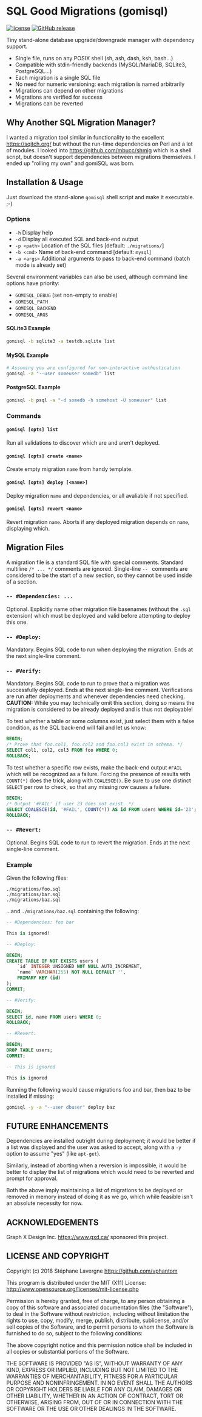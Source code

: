 # SQL Good Migrations (gomisql)

[![license](https://img.shields.io/github/license/vphantom/gomisql.svg?style=plastic)]() [![GitHub release](https://img.shields.io/github/release/vphantom/gomisql.svg?style=plastic)]()

Tiny stand-alone database upgrade/downgrade manager with dependency support.

- Single file, runs on any POSIX shell (sh, ash, dash, ksh, bash...)
- Compatible with stdin-friendly backends (MySQL/MariaDB, SQLite3, PostgreSQL...)
- Each migration is a single SQL file
- No need for numeric versioning: each migration is named arbitrarily
- Migrations can depend on other migrations
- Migrations are verified for success
- Migrations can be reverted


## Why Another SQL Migration Manager?

I wanted a migration tool similar in functionality to the excellent https://sqitch.org/ but without the run-time dependencies on Perl and a lot of modules.  I looked into https://github.com/mbucc/shmig which is a shell script, but doesn't support dependencies between migrations themselves.  I ended up "rolling my own" and gomiSQL was born.


## Installation & Usage

Just download the stand-alone `gomisql` shell script and make it executable. ;-)

### Options

- `-h` Display help
- `-d` Display all executed SQL and back-end output
- `-p <path>` Location of the SQL files [default: `./migrations/`]
- `-b <cmd>` Name of back-end command [default: `mysql`]
- `-a <args>` Additional arguments to pass to back-end command (batch mode is already set)

Several environment variables can also be used, although command line options have priority:

- `GOMISQL_DEBUG` (set non-empty to enable)
- `GOMISQL_PATH`
- `GOMISQL_BACKEND`
- `GOMISQL_ARGS`

#### SQLite3 Example

```sh
gomisql -b sqlite3 -a testdb.sqlite list
```

#### MySQL Example

```sh
# Assuming you are configured for non-interactive authentication
gomisql -a "--user someuser somedb" list
```

#### PostgreSQL Example

```sh
gomisql -b psql -a "-d somedb -h somehost -U someuser" list
```

### Commands

#### `gomisql [opts] list`

Run all validations to discover which are and aren't deployed.

#### `gomisql [opts] create <name>`

Create empty migration `name` from handy template.

#### `gomisql [opts] deploy [<name>]`

Deploy migration `name` and dependencies, or all avaliable if not specified.

#### `gomisql [opts] revert <name>`

Revert migration `name`.  Aborts if any deployed migration depends on `name`, displaying which.

## Migration Files

A migration file is a standard SQL file with special comments.  Standard multiline `/* ... */` comments are ignored.  Single-line `-- ` comments are considered to be the start of a new section, so they cannot be used inside of a section.

### `-- #Dependencies: ...`

Optional.  Explicitly name other migration file basenames (without the `.sql` extension) which must be deployed and valid before attempting to deploy this one.

### `-- #Deploy:`

Mandatory.  Begins SQL code to run when deploying the migration.  Ends at the next single-line comment.

### `-- #Verify:`

Mandatory.  Begins SQL code to run to prove that a migration was successfully deployed.  Ends at the next single-line comment.  Verifications are run after deployments and whenever dependencies need checking.  **CAUTION:** While you may technically omit this section, doing so means the migration is considered to be already deployed and is thus not deployable!

To test whether a table or some columns exist, just select them with a false condition, as the SQL back-end will fail and let us know:

```sql
BEGIN;
/* Prove that foo.col1, foo.col2 and foo.col3 exist in schema. */
SELECT col1, col2, col3 FROM foo WHERE 0;
ROLLBACK;
```

To test whether a specific row exists, make the back-end output `#FAIL` which will be recognized as a failure.  Forcing the presence of results with `COUNT(*)` does the trick, along with `COALESCE()`.  Be sure to use one distinct `SELECT` per row to check, so that any missing row causes a failure.

```sql
BEGIN;
/* Output '#FAIL' if user 23 does not exist. */
SELECT COALESCE(id, '#FAIL', COUNT(*)) AS id FROM users WHERE id='23';
ROLLBACK;
```

### `-- #Revert:`

Optional.  Begins SQL code to run to revert the migration.  Ends at the next single-line comment.

### Example

Given the following files:

```text
./migrations/foo.sql
./migrations/bar.sql
./migrations/baz.sql
```

...and `./migrations/baz.sql` containing the following:

```sql
-- #Dependencies: foo bar

This is ignored!

-- #Deploy:

BEGIN;
CREATE TABLE IF NOT EXISTS users (
    `id` INTEGER UNSIGNED NOT NULL AUTO_INCREMENT,
    `name` VARCHAR(255) NOT NULL DEFAULT '',
    PRIMARY KEY (id)
);
COMMIT;

-- #Verify:

BEGIN;
SELECT id, name FROM users WHERE 0;
ROLLBACK;

-- #Revert:

BEGIN;
DROP TABLE users;
COMMIT;

-- This is ignored

This is ignored
```

Running the following would cause migrations foo and bar, then baz to be installed if missing:

```sh
gomisql -y -a "--user dbuser" deploy baz
```

## FUTURE ENHANCEMENTS

Dependencies are installed outright during deployment; it would be better if a list was displayed and the user was asked to accept, along with a `-y` option to assume "yes" (like `apt-get`).

Similarly, instead of aborting when a reversion is impossible, it would be better to display the list of migrations which would need to be reverted and prompt for approval.

Both the above imply maintaining a list of migrations to be deployed or removed in memory instead of doing it as we go, which while feasible isn't an absolute necessity for now.


## ACKNOWLEDGEMENTS

Graph X Design Inc. https://www.gxd.ca/ sponsored this project.


## LICENSE AND COPYRIGHT

Copyright (c) 2018 Stéphane Lavergne <https://github.com/vphantom>

This program is distributed under the MIT (X11) License:
http://www.opensource.org/licenses/mit-license.php

Permission is hereby granted, free of charge, to any person obtaining a copy of this software and associated documentation files (the "Software"), to deal in the Software without restriction, including without limitation the rights to use, copy, modify, merge, publish, distribute, sublicense, and/or sell copies of the Software, and to permit persons to whom the Software is furnished to do so, subject to the following conditions:

The above copyright notice and this permission notice shall be included in all copies or substantial portions of the Software.

THE SOFTWARE IS PROVIDED "AS IS", WITHOUT WARRANTY OF ANY KIND, EXPRESS OR IMPLIED, INCLUDING BUT NOT LIMITED TO THE WARRANTIES OF MERCHANTABILITY, FITNESS FOR A PARTICULAR PURPOSE AND NONINFRINGEMENT. IN NO EVENT SHALL THE AUTHORS OR COPYRIGHT HOLDERS BE LIABLE FOR ANY CLAIM, DAMAGES OR OTHER LIABILITY, WHETHER IN AN ACTION OF CONTRACT, TORT OR OTHERWISE, ARISING FROM, OUT OF OR IN CONNECTION WITH THE SOFTWARE OR THE USE OR OTHER DEALINGS IN THE SOFTWARE.
